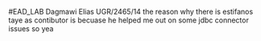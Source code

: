 #EAD_LAB
Dagmawi Elias UGR/2465/14
the reason why there is estifanos taye as contibutor is becuase he helped me out on some jdbc connector issues so yea

